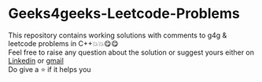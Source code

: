 # Geeks4geeks-Leetcode-Problems
This repository contains working solutions with comments to g4g &amp; leetcode problems in C++💥💥😋😋 \
Feel free to raise any question about the solution or suggest yours either on [Linkedin](https://www.linkedin.com/in/disha-khattri) or [gmail](khattridisha14@gmail.com)\
Do give a ⭐️ if it helps you
